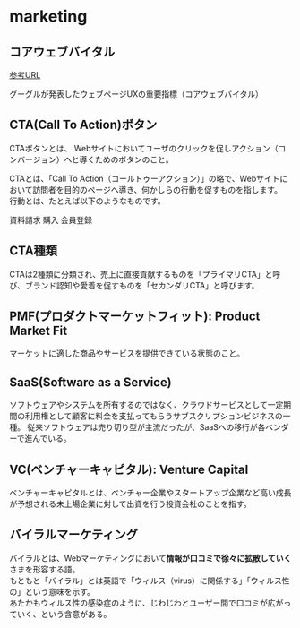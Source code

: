 # marketing

## コアウェブバイタル

[参考URL](https://webtan.impress.co.jp/e/2020/06/05/36210)

グーグルが発表したウェブページUXの重要指標（コアウェブバイタル）

## CTA(Call To Action)ボタン

CTAボタンとは、 Webサイトにおいてユーザのクリックを促しアクション（コンバージョン）へと導くためのボタンのこと。

CTAとは、「Call To Action（コールトゥーアクション）」の略で、Webサイトにおいて訪問者を目的のページへ導き、何かしらの行動を促すものを指します。
行動とは、たとえば以下のようなものです。

資料請求
購入
会員登録

## CTA種類

CTAは2種類に分類され、売上に直接貢献するものを「プライマリCTA」と呼び、ブランド認知や愛着を促すものを「セカンダリCTA」と呼びます。

## PMF(プロダクトマーケットフィット): Product Market Fit

マーケットに適した商品やサービスを提供できている状態のこと。

## SaaS(Software as a Service)

ソフトウェアやシステムを所有するのではなく、クラウドサービスとして一定期間の利用権として顧客に料金を支払ってもらうサブスクリプションビジネスの一種。
従来ソフトウェアは売り切り型が主流だったが、SaaSへの移行が各ベンダーで進んでいる。

## VC(ベンチャーキャピタル): Venture Capital

ベンチャーキャピタルとは、ベンチャー企業やスタートアップ企業など高い成長が予想される未上場企業に対して出資を行う投資会社のことを指す。

## バイラルマーケティング

バイラルとは、Webマーケティングにおいて**情報が口コミで徐々に拡散していく**さまを形容する語。  
もともと「バイラル」とは英語で「ウィルス（virus）に関係する」「ウィルス性の」という意味を示す。  
あたかもウィルス性の感染症のように、じわじわとユーザー間で口コミが広がっていく、という含意がある。
